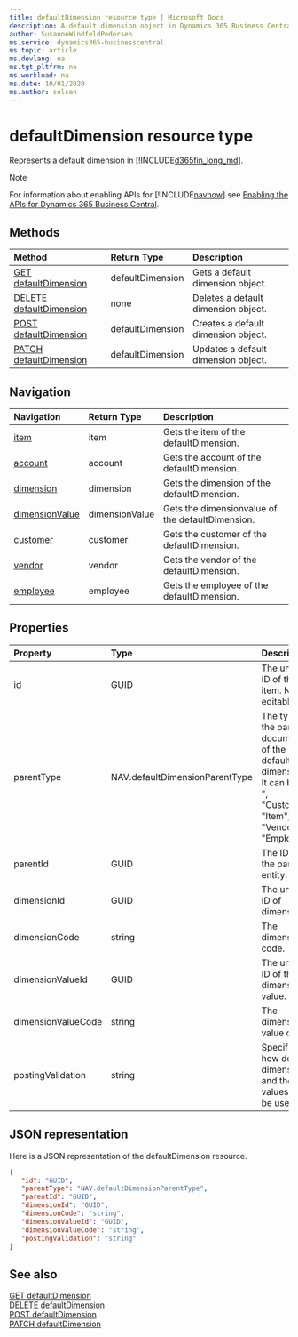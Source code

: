 ```yaml
---
title: defaultDimension resource type | Microsoft Docs
description: A default dimension object in Dynamics 365 Business Central.
author: SusanneWindfeldPedersen
ms.service: dynamics365-businesscentral
ms.topic: article
ms.devlang: na
ms.tgt_pltfrm: na
ms.workload: na
ms.date: 10/01/2020
ms.author: solsen
---
```


# defaultDimension resource type
Represents a default dimension in [!INCLUDE[d365fin_long_md](../../includes/d365fin_long_md.md)].

> [!NOTE]  
> For information about enabling APIs for [!INCLUDE[navnow](../../includes/navnow_md.md)] see [Enabling the APIs for Dynamics 365 Business Central](../enabling-apis-for-dynamics-nav.md).

## Methods
| Method | Return Type|Description |
|:--------------------|:-----------|:-------------------------|
|[GET defaultDimension](../api/dynamics_defaultDimension_Get.md)|defaultDimension|Gets a default dimension object.|
|[DELETE defaultDimension](../api/dynamics_defaultDimension_Delete.md)|none|Deletes a default dimension object.|
|[POST defaultDimension](../api/dynamics_defaultDimension_Create.md)|defaultDimension|Creates a default dimension object.|
|[PATCH defaultDimension](../api/dynamics_defaultDimension_Update.md)|defaultDimension|Updates a default dimension object.|




## Navigation

| Navigation |Return Type| Description |    
|:----------|:----------|:-----------------|
|[item](../resources/dynamics_item.md)|item |Gets the item of the defaultDimension.|
|[account](../resources/dynamics_account.md)|account |Gets the account of the defaultDimension.|
|[dimension](../resources/dynamics_dimension.md)|dimension |Gets the dimension of the defaultDimension.|
|[dimensionValue](../resources/dynamics_dimensionvalue.md)|dimensionValue |Gets the dimensionvalue of the defaultDimension.|
|[customer](../resources/dynamics_customer.md)|customer |Gets the customer of the defaultDimension.|
|[vendor](../resources/dynamics_vendor.md)|vendor |Gets the vendor of the defaultDimension.|
|[employee](../resources/dynamics_employee.md)|employee |Gets the employee of the defaultDimension.|


## Properties

| Property           | Type   |Description     |
|:-------------------|:-------|:---------------|
|id|GUID|The unique ID of the item. Non-editable.|
|parentType|NAV.defaultDimensionParentType|The type of the parent document of the default dimension. It can be " ", "Customer", "Item", "Vendor" or "Employee".|
|parentId|GUID|The ID of the parent entity. |
|dimensionId|GUID|The unique ID of dimension.|
|dimensionCode|string|The dimension code.|
|dimensionValueId|GUID|The unique ID of the dimension value.|
|dimensionValueCode|string|The dimension value code.  |
|postingValidation|string|Specifies how default dimensions and their values must be used.|


## JSON representation

Here is a JSON representation of the defaultDimension resource.


```json
{
   "id": "GUID",
   "parentType": "NAV.defaultDimensionParentType",
   "parentId": "GUID",
   "dimensionId": "GUID",
   "dimensionCode": "string",
   "dimensionValueId": "GUID",
   "dimensionValueCode": "string",
   "postingValidation": "string"
}
```
## See also

[GET defaultDimension](../api/dynamics_defaultDimension_Get.md)   
[DELETE defaultDimension](../api/dynamics_defaultDimension_Delete.md)   
[POST defaultDimension](../api/dynamics_defaultDimension_Create.md)   
[PATCH defaultDimension](../api/dynamics_defaultDimension_Update.md)   

